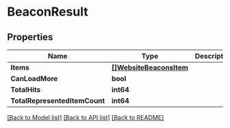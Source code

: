 # BeaconResult

## Properties

Name | Type | Description | Notes
------------ | ------------- | ------------- | -------------
**Items** | [**[]WebsiteBeaconsItem**](WebsiteBeaconsItem.md) |  | 
**CanLoadMore** | **bool** |  | [optional] 
**TotalHits** | **int64** |  | [optional] 
**TotalRepresentedItemCount** | **int64** |  | [optional] 

[[Back to Model list]](../README.md#documentation-for-models) [[Back to API list]](../README.md#documentation-for-api-endpoints) [[Back to README]](../README.md)



